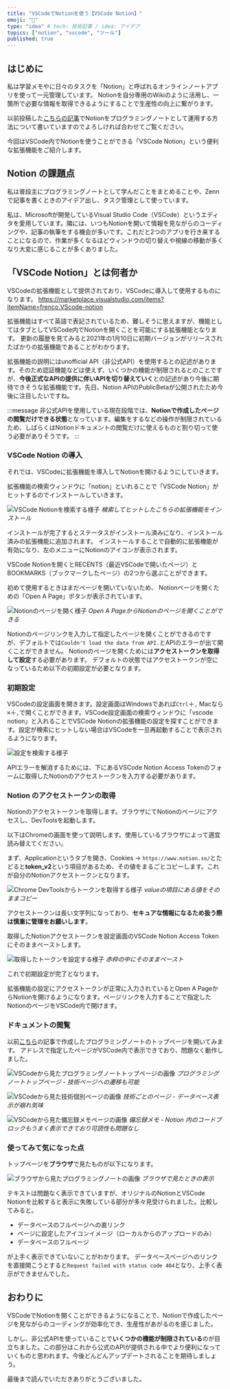 ```yaml
---
title: "VSCodeでNotionを使う【VSCode Notion】"
emoji: "💎"
type: "idea" # tech: 技術記事 / idea: アイデア
topics: ["notion", "vscode", "ツール"]
published: true
---
```


## はじめに

私は学習メモやに日々のタスクを「Notion」と呼ばれるオンラインノートアプリを使って一元管理しています。
Notionを自分専用のWikiのように活用し、一箇所で必要な情報を取得できるようにすることで生産性の向上に繋がります。

以前投稿した[こちらの記事](https://zenn.dev/ryuu/articles/8f7513d83f05c77d06a3)でNotionをプログラミングノートとして運用する方法について書いていますのでよろしければ合わせてご覧ください。

今回はVSCode内でNotionを使うことができる「VSCode Notion」という便利な拡張機能をご紹介します。

## Notion の課題点

私は普段主にプログラミングノートとして学んだことをまとめることや、Zennで記事を書くときのアイデア出し、タスク管理として使っています。

私は、Microsoftが開発しているVisual Studio Code（VSCode）というエディタを愛用しています。隣には、いつもNotionを開いて情報を見ながらのコーディングや、記事の執筆をする機会が多いです。これだと2つのアプリを行き来することになるので、作業が多くなるほどウィンドウの切り替えや視線の移動が多くなり大変に感じることが多くありました。

## 「VSCode Notion」とは何者か

VSCodeの拡張機能として提供されており、VSCodeに導入して使用するものになります。
https://marketplace.visualstudio.com/items?itemName=frenco.VScode-notion

拡張機能はすべて英語で表記されているため、難しそうに思えますが、機能としてはタブとしてVSCode内でNotionを開くことを可能にする拡張機能となります。
更新の履歴を見てみると2021年の1月10日に初期バージョンがリリースされたばかりの拡張機能であることがわかります。

拡張機能の説明にはunofficial API（非公式API）を使用するとの記述があります。そのため認証機能などは使えず、いくつかの機能が制限されるとのことですが、**今後正式なAPIの提供に伴いAPIを切り替えていく**との記述があり今後に期待できそうな拡張機能です。先日、Notion APIのPublicBetaが公開されたため今後に注目したいですね。

:::message
非公式APIを使用している現在段階では、**Notionで作成したページの閲覧だけできる状態**となっています。編集をするなどの操作が制限されているため、しばらくはNotionドキュメントの閲覧だけに使えるものと割り切って使う必要がありそうです。
:::

### VSCode Notion の導入

それでは、VSCodeに拡張機能を導入してNotionを開けるようにしていきます。

拡張機能の検索ウィンドウに「notion」といれることで「VSCode Notion」がヒットするのでインストールしていきます。

![VSCode Notionを検索する様子](/images/what-vscodenotion/image01.png)
*検索してヒットしたこちらの拡張機能をインストール*

インストールが完了するとステータスがインストール済みになり、インストール済みの拡張機能に追加されます。
インストールすることで自動的に拡張機能が有効になり、左のメニューにNotionのアイコンが表示されます。

VSCode Notionを開くとRECENTS（最近VSCodeで開いたページ）とBOOKMARKS（ブックマークしたページ）の2つから選ぶことができます。

初めて使用するときはまだページを開いていないため、 Notionページを開くための「Open A Page」ボタンが表示されています。

![Notionのページを開く様子](/images/what-vscodenotion/image02.png)
*Open A PageからNotionのページを開くことができる*

Notionのページリンクを入力して指定したページを開くことができるのですが、デフォルトでは`Couldn't load the data from API.`とAPIのエラーが出て開くことができません。
Notionのページを開くためには**アクセストークンを取得して設定**する必要があります。
デフォルトの状態ではアクセストークンが空になっているため以下の初期設定が必要となります。

### 初期設定

VSCodeの設定画面を開きます。設定画面はWindowsであれば`Ctrl`＋`,` Macなら`⌘`＋`,`で開くことができます。VSCode設定画面の検索ウィンドウに「vscode notion」と入れることでVSCode Notionの拡張機能の設定を探すことができます。設定が検索にヒットしない場合はVSCodeを一旦再起動することで表示されるようになります。

![設定を検索する様子](/images/what-vscodenotion/image03.png)

APIエラーを解消するためには、下にあるVSCode Notion Access Tokenのフォームに取得したNotionのアクセストークンを入力する必要があります。

### Notion のアクセストークンの取得

Notionのアクセストークンを取得します。ブラウザにてNotionのページにアクセスし、DevToolsを起動します。

以下はChromeの画面を使って説明します。使用しているブラウザによって適宜読み替えてください。

まず、Applicationというタブを開き、Cookies → `https://www.notion.so/`とたどると**token_v2**という項目があるため、その値をまるごとコピーします。これが自分のNotionアクセストークンとなります。

![Chrome DevToolsからトークンを取得する様子](/images/what-vscodenotion/image04.png)
*valueの項目にある値をそのままコピー*

アクセストークンは長い文字列になっており、**セキュアな情報になるため扱う際は慎重に管理をお願いします**。

取得したNotionアクセストークンを設定画面のVSCode Notion Access Tokenにそのままペーストします。

![取得したトークンを設定する様子](/images/what-vscodenotion/image05.png)
*赤枠の中にそのままペースト*

これで初期設定が完了となります。

拡張機能の設定にアクセストークンが正常に入力されているとOpen A PageからNotionを開けるようになります。ページリンクを入力することで指定したNotionのページをVSCode内で開けます。

### ドキュメントの閲覧

以前[こちら](https://zenn.dev/ryuu/articles/8f7513d83f05c77d06a3)の記事で作成したプログラミングノートのトップページを開いてみます。
アドレスで指定したページがVSCode内で表示できており、問題なく動作しました。

![VSCodeから見たプログラミングノートトップページの画像](/images/what-vscodenotion/image05.png)
*プログラミングノートトップページ - 技術ページへの遷移も可能*

![VSCodeから見た技術個別ページの画像](/images/what-vscodenotion/image06.png)
*技術ごとのページ - データベース表示が崩れ気味*

![VSCodeから見た備忘録メモページの画像](/images/what-vscodenotion/image07.png)
*備忘録メモ - Notion 内のコードブロックもうまく表示できており可読性も問題なし*

### 使ってみて気になった点

トップページを**ブラウザ**で見たものが以下になります。

![ブラウザから見たプログラミングノートの画像](/images/what-vscodenotion/image08.png)
*ブラウザで見たときの表示*

テキストは問題なく表示できていますが、オリジナルのNotionとVSCode Notionを比較すると表示に失敗している部分が多々見受けられました。比較してみると。

- データベースのフルページへの直リンク
- ページに設定したアイコンイメージ（ローカルからのアップロードのみ）
- データベースのフルページ

が上手く表示できていないことがわかります。
データベースページヘのリンクを直接開こうとすると`Request failed with status code 404`となり、上手く表示ができませんでした。

## おわりに

VSCodeでNotionを開くことができるようになることで、Notionで作成したページを見ながらのコーディングが効率化でき、生産性があがるのを感じました。

しかし、非公式APIを使っていることで**いくつかの機能が制限されている**のが目立ちました。この部分はこれから公式のAPIが提供される中でより便利になっていくものと思われます。今後どんどんアップデートされることを期待しましょう。

最後まで読んでいただきありがとうございました。
